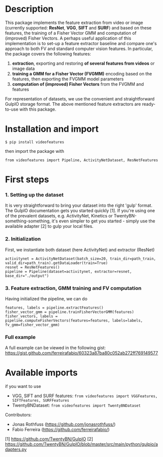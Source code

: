 # Description
This package implements the feature extraction from video or image (currently supported: **ResNet**, **VGG**, **SIFT** and **SURF**) and based on these features, the training of a Fisher Vector GMM and computation of (improved) Fisher Vectors. A perhaps useful application of this implementation is to set-up a feature extractor baseline and compare one's approach to both FV and standard computer vision features.
In particular, the package covers the following features:
1) **extraction**, exporting and restoring **of several features from videos** or image data
2) **training a GMM for a Fisher Vector (FVGMM)** encoding based on the features, then exporting the FVGMM model parameters
3) **computation of (improved) Fisher Vectors** from the FVGMM and features

For representation of datasets, we use the convenient and straightforward GulpIO storage format. The above mentioned feature extractors are ready-to-use with this package. 

# Installation and import
```
$ pip install videofeatures
```
then import the package with
```
from videofeatures import Pipeline, ActivityNetDataset, ResNetFeatures
```


# First steps
### 1. Setting up the dataset
It is very straightforward to bring your dataset into the right 'gulp' format. The GulpIO documentation gets you started quickly [1]. If you're using one of the prevalent datasets, e.g. ActivityNet, Kinetics or TwentyBN-something-something, it's even simpler to get you started - simply use the available adapter [2] to gulp your local files. 

### 2. Initialization
First, we instantiate both dataset (here ActivityNet) and extractor (ResNet)
```
activitynet = ActivityNetDataset(batch_size=20, train_dir=path_train, valid_dir=path_train).getDataLoader(train=True)
resnet = ResNetFeatures()
pipeline = Pipeline(dataset=activitynet, extractor=resnet, base_dir="./output")
```

### 3. Feature extraction, GMM training and FV computation
Having initialized the pipeline, we can do
```
features, labels = pipeline.extractFeatures()
fisher_vector_gmm = pipeline.trainFisherVectorGMM(features)
fisher_vectors, labels = pipeline.computeFisherVectors(features=features, labels=labels, fv_gmm=fisher_vector_gmm)
```

### Full example
A full example can be viewed in the following gist:
https://gist.github.com/ferreirafabio/60323a87ba80c052ab272ff769149577

# Available imports
if you want to use 
* VGG, SIFT and SURF features: `from videofeatures import VGGFeatures, SIFTFeatures, SURFFeatures` 
* TwentyBNDataset: `from videofeatures import TwentyBNDataset`

Contributors:
* Jonas Rothfuss (https://github.com/jonasrothfuss/)
* Fabio Ferreira (https://github.com/ferreirafabio/)

[1] https://github.com/TwentyBN/GulpIO
[2] https://github.com/TwentyBN/GulpIO/blob/master/src/main/python/gulpio/adapters.py
